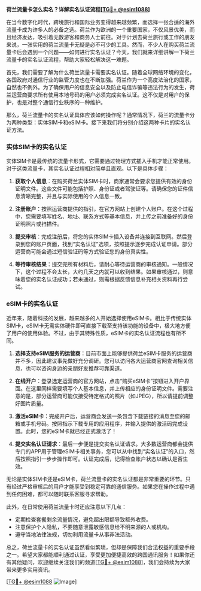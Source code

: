 **荷兰流量卡怎么实名？详解实名认证流程[[TG💪+ @esim1088](https://t.me/s/esim1088)]**

在当今数字化时代，跨境旅行和国际业务变得越来越频繁，而选择一张合适的海外流量卡成为许多人的必备之选。荷兰作为欧洲的一个重要国家，不仅风景优美，而且经济发达，吸引着无数游客和商务人士前往。对于计划去荷兰旅行或工作的朋友来说，一张实用的荷兰流量卡无疑是必不可少的工具。然而，不少人在购买荷兰流量卡后会遇到一个问题——如何进行实名认证？今天，我们就来详细讲解一下荷兰流量卡的实名认证流程，帮助大家轻松解决这一难题。

首先，我们需要了解为什么荷兰流量卡需要实名认证。随着全球网络环境的变化，各国政府对通信行业的监管力度也在不断加强。荷兰作为一个高度法治化的国家，自然也不例外。为了确保用户的信息安全以及防止电信诈骗等违法行为的发生，荷兰运营商要求所有使用本地号码的用户必须完成实名认证。这不仅是对用户的保护，也是对整个通信行业秩序的一种维护。

那么，荷兰流量卡的实名认证具体应该如何操作呢？通常情况下，荷兰的流量卡分为两种类型：实体SIM卡和eSIM卡。接下来我们将分别介绍这两种卡片的实名认证方法。

### 实体SIM卡的实名认证

实体SIM卡是最传统的流量卡形式，它需要通过物理方式插入手机才能正常使用。对于这类流量卡，其实名认证过程相对简单且直观。以下是具体步骤：

1. **获取个人信息**：在购买荷兰实体SIM卡时，商家通常会要求您提供有效的身份证明文件。这些文件可能包括护照、身份证或者驾驶证等。请确保您的证件信息清晰完整，并且与实际使用的个人信息一致。

2. **注册账户**：按照运营商提供的指引，在官方网站上创建个人账户。在这个过程中，您需要填写姓名、地址、联系方式等基本信息，并上传之前准备好的身份证明照片或扫描件。

3. **提交审核**：完成注册后，将您的实体SIM卡插入设备并连接到互联网。然后登录到您的账户页面，找到“实名认证”选项，按照提示逐步完成认证申请。部分运营商可能会通过短信验证码等方式验证您的身份真实性。

4. **等待审核结果**：提交完所有材料后，请耐心等待运营商的审核通知。一般情况下，这个过程不会太长，大约几天之内就可以收到结果。如果审核通过，则意味着您的实名认证成功；若未通过，则需根据反馈信息补充相关资料再行尝试。

### eSIM卡的实名认证

近年来，随着科技的发展，越来越多的人开始选择使用eSIM卡。相比于传统实体SIM卡，eSIM卡无需实体硬件即可直接下载至支持该功能的设备中，极大地方便了用户的使用体验。不过，由于其特殊性质，eSIM卡的实名认证流程也有所不同。

1. **选择支持eSIM服务的运营商**：目前市面上能够提供荷兰eSIM卡服务的运营商并不多，因此建议事先做好充分调研。您可以访问各大运营商官网查询相关信息，也可以咨询身边的亲朋好友推荐可靠渠道。

2. **在线开户**：登录选定运营商的官方网站，点击“购买eSIM卡”按钮进入开户界面。在这里同样需要填写个人基本信息，并上传相应的身份证明文件。需要注意的是，部分运营商可能仅接受特定格式的照片（如JPEG），所以请提前调整好图片质量。

3. **激活eSIM卡**：完成开户后，运营商会发送一条包含下载链接的消息至您的邮箱或手机号码。按照指示下载专用的应用程序，并输入提供的激活码完成设置。此时，您的eSIM卡就已经正式激活了！

4. **提交实名认证请求**：最后一步便是提交实名认证请求。大多数运营商都会提供专门的APP用于管理eSIM卡相关事务，您可以从中找到“实名认证”的入口，然后按照指引一步步操作即可。认证完成后，记得检查账户状态以确认是否生效。

无论是实体SIM卡还是eSIM卡，荷兰流量卡的实名认证都是非常重要的环节。只有经过严格审核后的用户才能享受到稳定可靠的通信服务。如果您在操作过程中遇到任何困难，都可以随时联系客服寻求帮助。

此外，在日常使用荷兰流量卡时还应注意以下几点：

- 定期检查套餐剩余流量情况，避免超出限额导致额外收费。
- 注意保护个人隐私，不要随意泄露敏感信息给不明来源的人或机构。
- 遵守当地法律法规，切勿利用流量卡从事非法活动。

总之，荷兰流量卡的实名认证虽然看似繁琐，但却是保障我们合法权益的重要手段之一。希望大家都能顺利通过认证，享受更加便捷高效的跨国通讯服务！如果你还有其他疑问，欢迎继续关注我们的频道[[TG💪+ @esim1088](https://t.me/s/esim1088)]，我们会持续为大家带来更多实用资讯。

[[TG💪+ @esim1088](https://t.me/s/esim1088) ![Image](https://i.postimg.cc/4NQfJmqS/Snipaste-2025-05-13-00-14-12.png)]